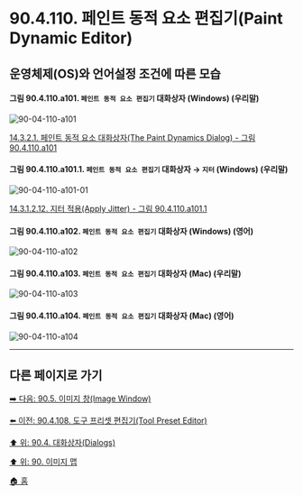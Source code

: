 # 90.4.110. 페인트 동적 요소 편집기(Paint Dynamic Editor)
## 운영체제(OS)와 언어설정 조건에 따른 모습

<a id="90-04-110-a101"></a>

#### 그림 90.4.110.a101. `페인트 동적 요소 편집기` 대화상자 (Windows) (우리말)
![90-04-110-a101](https://github.com/wonder13662/gimp/assets/15767104/32cefec8-31ee-4077-85a1-9421ecb0f7fe)

[14.3.2.1. 페인트 동적 요소 대화상자(The Paint Dynamics Dialog) - 그림 90.4.110.a101](./14-03-02-01-the_paint_dynamics_dialog.md#90-04-110-a101)

<a id="90-04-110-a101-01"></a>

#### 그림 90.4.110.a101.1. `페인트 동적 요소 편집기` 대화상자 → `지터` (Windows) (우리말)
![90-04-110-a101-01](https://github.com/wonder13662/gimp/assets/15767104/0472e9fd-1a7c-4b16-ab0a-184a5b779b86)

[14.3.1.2.12. 지터 적용(Apply Jitter) - 그림 90.4.110.a101.1](./90-04-110-paint_dynamic_editor.md#90-04-110-a101-01)

<a id="90-04-110-a102"></a>

#### 그림 90.4.110.a102. `페인트 동적 요소 편집기` 대화상자 (Windows) (영어)
![90-04-110-a102](https://github.com/wonder13662/gimp/assets/15767104/2bbc4e93-5584-45a3-9723-17c2f0267d78)

<a id="90-04-110-a103"></a>

#### 그림 90.4.110.a103. `페인트 동적 요소 편집기` 대화상자 (Mac) (우리말)
![90-04-110-a103](https://github.com/wonder13662/gimp/assets/15767104/dc4b5cc3-2633-45e1-97eb-0be44eda9f41)

<a id="90-04-110-a104"></a>

#### 그림 90.4.110.a104. `페인트 동적 요소 편집기` 대화상자 (Mac) (영어)
![90-04-110-a104](https://github.com/wonder13662/gimp/assets/15767104/1f69c96a-b531-4d58-97a1-291787d52dfa)

***

## 다른 페이지로 가기

[➡️ 다음: 90.5. 이미지 창(Image Window)](./90-05-00-image_window.md)

[⬅️ 이전: 90.4.108. 도구 프리셋 편집기(Tool Preset Editor)](./90-04-108-tool_preset_editor.md)

[⬆️ 위: 90.4. 대화상자(Dialogs)](./90-04-00-dialogs.md)

[⬆️ 위: 90. 이미지 맵](./90-00-image-map.md)

[🏠 홈](./00-home.md)
